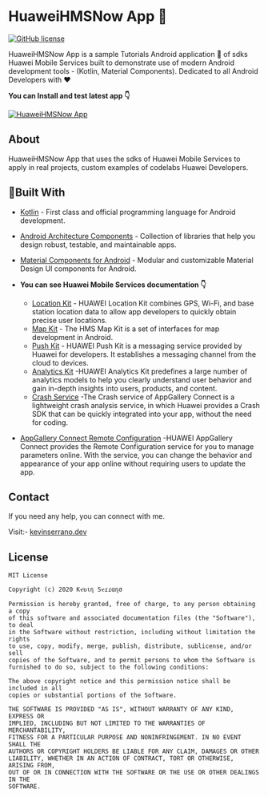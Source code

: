 # HuaweiHMSNow App 📱

[![GitHub license](https://img.shields.io/badge/License-MIT-blue.svg)](LICENSE)

HuaweiHMSNow App is a sample Tutorials Android application 📱 of sdks Huawei Mobile Services built to demonstrate use of modern Android development tools - (Kotlin, Material Components). Dedicated to all Android Developers with ❤️

**You can Install and test latest app 👇**

[![HuaweiHMSNow App](https://img.shields.io/badge/HuaweiHMSNowApp%F0%9F%93%A8%F0%9F%93%B2-APK-brightgreen.svg?style=for-the-badge&logo=android)](https://github.com/ikevinsm/HuaweiMobileServices-Android/raw/master/apk/HuaweiHMSNow.apk)

## About
HuaweiHMSNow App that uses the sdks of Huawei Mobile Services to apply in real projects, custom examples of codelabs Huawei Developers.

## 🔨Built With
- [Kotlin](https://kotlinlang.org/) - First class and official programming language for Android development.
- [Android Architecture Components](https://developer.android.com/topic/libraries/architecture) - Collection of libraries that help you design robust, testable, and maintainable apps.
- [Material Components for Android](https://github.com/material-components/material-components-android) - Modular and customizable Material Design UI components for Android.

- **You can see Huawei Mobile Services documentation 👇**
  - [Location Kit](https://developer.huawei.com/consumer/en/doc/development/HMS-Guides/location-guidev4) - HUAWEI Location Kit combines GPS, Wi-Fi, and base station location data to allow app developers to quickly obtain precise user locations.
  - [Map Kit](https://developer.huawei.com/consumer/en/doc/development/HMS-Guides/hms-map-v4-abouttheservice) - The HMS Map Kit is a set of interfaces for map development in Android. 
  - [Push Kit](https://developer.huawei.com/consumer/en/doc/development/HMS-Guides/push-introduction) - HUAWEI Push Kit is a messaging service provided by Huawei for developers. It establishes a messaging channel from the cloud to devices.
  - [Analytics Kit](https://developer.huawei.com/consumer/en/doc/development/HMS-Guides/3021001) -HUAWEI Analytics Kit predefines a large number of analytics models to help you clearly understand user behavior and gain in-depth insights into users, products, and content.
  - [Crash Service](https://developer.huawei.com/consumer/en/doc/development/AppGallery-connect-Guides/agc-crash-introduction) -The Crash service of AppGallery Connect is a lightweight crash analysis service, in which Huawei provides a Crash SDK that can be quickly integrated into your app, without the need for coding.
- [AppGallery Connect Remote Configuration](https://developer.huawei.com/consumer/en/doc/development/AppGallery-connect-Guides/agc-remoteconfig-introduction) -HUAWEI AppGallery Connect provides the Remote Configuration service for you to manage parameters online. With the service, you can change the behavior and appearance of your app online without requiring users to update the app.


## Contact
If you need any help, you can connect with me.

Visit:- [kevinserrano.dev](https://twitter.com/iKevinDev)



## License
```
MIT License

Copyright (c) 2020 Kҽʋιɳ Sҽɾɾαɳσ

Permission is hereby granted, free of charge, to any person obtaining a copy
of this software and associated documentation files (the "Software"), to deal
in the Software without restriction, including without limitation the rights
to use, copy, modify, merge, publish, distribute, sublicense, and/or sell
copies of the Software, and to permit persons to whom the Software is
furnished to do so, subject to the following conditions:

The above copyright notice and this permission notice shall be included in all
copies or substantial portions of the Software.

THE SOFTWARE IS PROVIDED "AS IS", WITHOUT WARRANTY OF ANY KIND, EXPRESS OR
IMPLIED, INCLUDING BUT NOT LIMITED TO THE WARRANTIES OF MERCHANTABILITY,
FITNESS FOR A PARTICULAR PURPOSE AND NONINFRINGEMENT. IN NO EVENT SHALL THE
AUTHORS OR COPYRIGHT HOLDERS BE LIABLE FOR ANY CLAIM, DAMAGES OR OTHER
LIABILITY, WHETHER IN AN ACTION OF CONTRACT, TORT OR OTHERWISE, ARISING FROM,
OUT OF OR IN CONNECTION WITH THE SOFTWARE OR THE USE OR OTHER DEALINGS IN THE
SOFTWARE.

